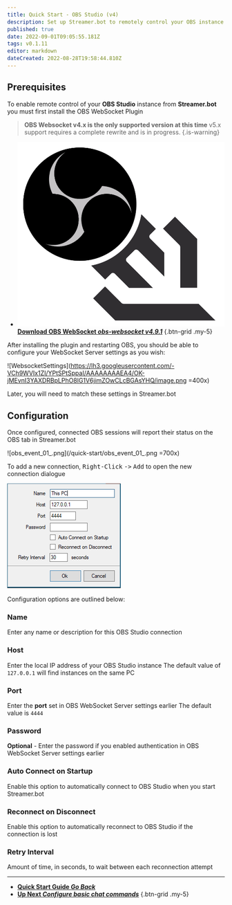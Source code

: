 ```yaml
---
title: Quick Start - OBS Studio (v4)
description: Set up Streamer.bot to remotely control your OBS instance
published: true
date: 2022-09-01T09:05:55.181Z
tags: v0.1.11
editor: markdown
dateCreated: 2022-08-28T19:58:44.810Z
---
```


## Prerequisites
To enable remote control of your **OBS Studio** instance from **Streamer.bot** you must first install the OBS WebSocket Plugin
> **OBS Websocket v4.x is the only supported version at this time**
> v5.x support requires a complete rewrite and is in progress.
{.is-warning}

- [<img src="/logos/obs-websocket.png"/>**Download OBS WebSocket *<i class="mdi mdi-github"></i> obs-websocket v4.9.1***](https://github.com/obsproject/obs-websocket/releases/tag/4.9.1)
{.btn-grid .my-5}

After installing the plugin and restarting OBS, you should be able to configure your WebSocket Server settings as you wish:

![WebsocketSettings](https://lh3.googleusercontent.com/-VCh9WVIx1ZI/YPtSPtSppaI/AAAAAAAAEA4/OK-jMEvnI3YAXDRBpLPhO8lG1V6jimZOwCLcBGAsYHQ/image.png =400x)

Later, you will need to match these settings in Streamer.bot


## Configuration

Once configured, connected OBS sessions will report their status on the OBS tab in Streamer.bot

![obs_event_01_.png](/quick-start/obs_event_01_.png =700x)

To add a new connection, <kbd>Right-Click</kbd> <kbd>-></kbd> <kbd>Add</kbd> to open the new connection dialogue

![New Connection](/119574587-9adb7e80-bdad-11eb-82c1-ec9ed668a40d.png)

Configuration options are outlined below:

### Name
Enter any name or description for this OBS Studio connection

### Host
Enter the local IP address of your OBS Studio instance
The default value of `127.0.0.1` will find instances on the same PC

### Port
Enter the **port** set in OBS WebSocket Server settings earlier
The default value is `4444`

### Password
**Optional** - Enter the password if you enabled authentication in OBS WebSocket Server settings earlier

### Auto Connect on Startup
Enable this option to automatically connect to OBS Studio when you start Streamer.bot

### Reconnect on Disconnect
Enable this option to automatically reconnect to OBS Studio if the connection is lost

### Retry Interval
Amount of time, in seconds, to wait between each reconnection attempt

---

- [<i class="mdi mdi-chevron-left"></i> **Quick Start Guide *Go Back***](/en/Quick-Start)
- [<i class="mdi mdi-chat"></i> **Up Next *Configure basic chat commands***](/en/Quick-Start/Commands)
{.btn-grid .my-5}